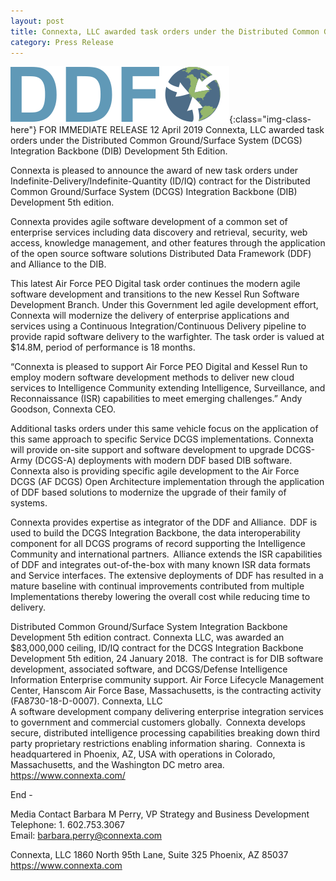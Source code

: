 ```yaml
---
layout: post
title: Connexta, LLC awarded task orders under the Distributed Common Ground/Surface System (DCGS) Integration Backbone (DIB) Development 5th Edition. 
category: Press Release
---
```

![image-title-here](/images/logo-ddf2.png){:class="img-class-here"}
FOR IMMEDIATE RELEASE 
12 April 2019 
Connexta, LLC awarded task orders under the Distributed Common Ground/Surface System (DCGS) Integration Backbone (DIB) Development 5th Edition. 
 
Connexta is pleased to announce the award of new task orders under Indefinite-Delivery/Indefinite-Quantity (ID/IQ) contract for the Distributed Common Ground/Surface System (DCGS) Integration Backbone (DIB) Development 5th edition.   
 
Connexta provides agile software development of a common set of enterprise services including data discovery and retrieval, security, web access, knowledge management, and other features through the application of the open source software solutions Distributed Data Framework (DDF) and Alliance to the DIB.    
 
This latest Air Force PEO Digital task order continues the modern agile software development and transitions to the new Kessel Run Software Development Branch. Under this Government led agile development effort, Connexta will modernize the delivery of enterprise applications and services using a Continuous Integration/Continuous Delivery pipeline to provide rapid software delivery to the warfighter. The task order is valued at $14.8M, period of performance is 18 months. 
<!-- more --> 
“Connexta is pleased to support Air Force PEO Digital and Kessel Run to employ modern software development methods to deliver new cloud services to Intelligence Community extending Intelligence, Surveillance, and Reconnaissance (ISR) capabilities to meet emerging challenges.” Andy Goodson, Connexta CEO. 
 
Additional tasks orders under this same vehicle focus on the application of this same approach to specific Service DCGS implementations. Connexta will provide on-site support and software development to upgrade DCGS-Army (DCGS-A) deployments with modern DDF based DIB software. Connexta also is providing specific agile development to the Air Force DCGS (AF DCGS) Open Architecture implementation through the application of DDF based solutions to modernize the upgrade of their family of systems. 
 
Connexta provides expertise as integrator of the DDF and Alliance.  DDF is used to build the DCGS Integration Backbone, the data interoperability component for all DCGS programs of record supporting the Intelligence Community and international partners.  Alliance extends the ISR capabilities of DDF and integrates out-of-the-box with many known ISR data formats and Service interfaces. The extensive deployments of DDF has resulted in a mature baseline with continual improvements contributed from multiple Implementations thereby lowering the overall cost while reducing time to delivery. 
 
Distributed Common Ground/Surface System Integration Backbone Development 5th edition contract.  Connexta LLC, was awarded an $83,000,000 ceiling, ID/IQ contract for the DCGS Integration Backbone Development 5th edition, 24 January 2018.  The contract is for DIB software development, associated software, and DCGS/Defense Intelligence Information Enterprise community support.  Air Force Lifecycle Management Center, Hanscom Air Force Base, Massachusetts, is the contracting activity (FA8730-18-D-0007). 
Connexta, LLC  
A software development company delivering enterprise integration services to government and commercial customers globally.  Connexta develops secure, distributed intelligence processing capabilities breaking down third party proprietary restrictions enabling information sharing.  Connexta is headquartered in Phoenix, AZ, USA with operations in Colorado, Massachusetts, and the Washington DC metro area.  
https://www.connexta.com/     
 
End -  
 
Media Contact 
Barbara M Perry, VP Strategy and Business Development  
Telephone: 1. 602.753.3067  
Email: barbara.perry@connexta.com 
 
Connexta, LLC 
1860 North 95th Lane, Suite 325 
Phoenix, AZ 85037 
https://www.connexta.com   